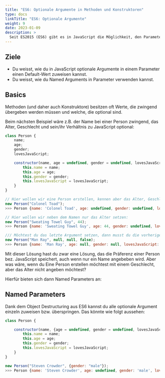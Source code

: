 ```yaml
---
title: "ES6: Optionale Argumente in Methoden und Konstruktoren"
type: docs
linkTitle: "ES6: Optionale Argumente"
weight: 9
date: 2023-01-09
description: >
  Seit ES2015 (ES6) gibt es in JavaScript die Möglichkeit, den Parametern von Methoden einen Default-Wert zu geben.
---
```



## Ziele
* Du weisst, wie du in JavaScript optionale Argumente in einem Parameter einen Default-Wert zuweisen kannst.
* Du weisst, wie du Named Arguments in Parameter verwenden kannst.


## Basics

Methoden (und daher auch Konstruktore) besitzen oft Werte, die zwingend übergeben werden müssen und welche, die optional sind.

Beim nächsten Beispiel wäre z.B. der Name bei einer Person zwingend, das Alter, Geschlecht und sein/ihr Verhältnis zu JavaScript optional:

```javascript
class Person {
    name;
    age;
    gender;
    lovesJavaScript;

    constructor(name, age = undefined, gender = undefined, lovesJavaScript = true) {
        this.name = name;
        this.age = age;
        this.gender = gender;
        this.lovesJavaScript = lovesJavaScript;
    }
}

// Hier wollen wir eine Person erstellen, kennen aber das Alter, Geschlecht und seine Beziehung zu JS nicht:
new Person("Colonel Toad");
>>> Person {name: 'Colonel Toad', age: undefined, gender: undefined, lovesJavaScript: true}

// Hier wollen wir neben dem Namen nur das Alter setzen:
new Person("Sweating Towel Guy", 44);
>>> Person {name: 'Sweating Towel Guy', age: 44, gender: undefined, lovesJavaScript: true}

/// Möchtest du das letzte Argument setzen, dann musst du die vorherigen Variablen auch setzen:
new Person("Man Ray", null, null, false);
>>> Person {name: 'Man Ray', age: null, gender: null, lovesJavaScript: false}
```

Mit dieser Lösung hast du zwar eine Lösung, das die Präferenz einer Person bez. JavaScript speichert, auch wenn nur ein Name angebeben wird. Aber was wäre, wenn du Eine Person erstellen möchtest mit einem Geschlecht, aber das Alter nicht angeben möchtest?

Hierfür bieten sich dann Named Parameters an:


## Named Parameters
Dank dem Object Destructuring aus ES6 kannst du alle optionale Argument einzeln zuweisen bzw. überspringen. Das könnte wie folgt aussehen:

```javascript
class Person {

    constructor(name, {age = undefined, gender = undefined, lovesJavaScript = true}) {
        this.name = name;
        this.age = age;
        this.gender = gender;
        this.lovesJavaScript = lovesJavaScript;
    }
}

new Person("Steven Crowder", {gender: "male"});
>>> Person {name: 'Steven Crowder', age: undefined, gender: 'male', lovesJavaScript: true}
```